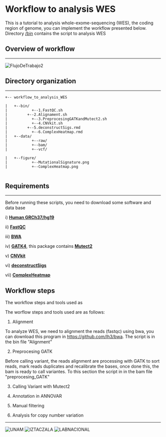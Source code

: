 # **Workflow to analysis WES**

This is a tutorial to analysis whole-exome-sequencing (WES), the coding region of genome, you can implement the workflow presented below. Directory [/bin](https://github.com/Martinez-Gregorio-Hector/workflow_to_analysis_WES/tree/master/bin) contains the script to analysis WES

## Overview of workflow
---

![FlujoDeTrabajo2](https://user-images.githubusercontent.com/53798505/63644484-9ef5dc00-c6af-11e9-9f0d-935508b21613.png)



## Directory organization
---

```
+-- workflow_to_analysis_WES

|	+--bin/
|	        +--1.FastQC.sh
|         +--2.Alignament.sh
|	        +--3.PreprocesingGATKandMutect2.sh
|	        +--4.CNVkit.sh
|         +--5.deconstructSigs.rmd
|	        +--6.ComplexHeatmap.rmd
|	+--data/
|	        +--raw/
|	        +--bam/
|	        +--vcf/
	
|	+--figure/
|	        +--MutationalSignature.png
|	        +--ComplexHeatmap.png


```


## Requirements
---
Before running these scripts, you need to download some software and data base


  i) [**Human GRCh37/hg19**](http://hgdownload.cse.ucsc.edu/downloads.html#human)
  
  ii) [**FastQC**](https://github.com/s-andrews/FastQC) 
  
  iii) [**BWA**](https://github.com/lh3/bwa)
  
  iv) [**GATK4**](https://github.com/broadinstitute/gatk#running), this package contains [**Mutect2**](https://www.nature.com/articles/nbt.2514)
  
  v) [**CNVkit**](https://github.com/etal/cnvkit)
  
  vi) [**deconstructSigs**](https://github.com/raerose01/deconstructSigs)
  
  vii) [**ComplexHeatmap**](https://github.com/jokergoo/ComplexHeatmap)



Workflow steps
---
The workflow steps and tools used as


The worflow steps and tools used are as follows:


1. Alignment

To analyze WES, we need to alignment the reads (fastqc) using bwa, you can download this program in https://github.com/lh3/bwa. The script is in the bin file "Alignment"



2. Preprocesing GATK

Before calling variant, the reads alignment are processing with GATK to sort reads, mark reads duplicates and recalibrate the bases, once done this, the bam is ready to call variantes. To this section the script in in the bam file "preprocesing_GATK"


3. Calling Variant with Mutect2



4. Annotation in ANNOVAR



5. Manual filtering


6. Analysis for copy number variation


---
![UNAM](https://user-images.githubusercontent.com/53798505/63645261-b6d55c00-c6bf-11e9-90ba-b84ae7bcb9b7.jpg)
![IZTACZALA](https://user-images.githubusercontent.com/53798505/63645254-8f7e8f00-c6bf-11e9-89ea-3f2df157ce47.jpg)
![LABNACIONAL](https://user-images.githubusercontent.com/53798505/63645263-c94f9580-c6bf-11e9-819d-fd18f49160bb.png)

